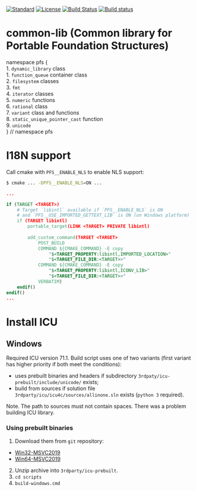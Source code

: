 [![Standard](https://img.shields.io/badge/C%2B%2B-11%2F14%2F17-blue)](https://en.wikipedia.org/wiki/C%2B%2B#Standardization)
[![License](https://img.shields.io/badge/license-MIT-blue.svg)](https://opensource.org/licenses/MIT)
[![Build Status](https://travis-ci.com/semenovf/common-lib.svg?branch=master)](https://travis-ci.com/semenovf/common-lib)
[![Build status](https://ci.appveyor.com/api/projects/status/bj7iu6bi1hf3r4w3?svg=true)](https://ci.appveyor.com/project/semenovf/common-lib)

# common-lib (Common library for Portable Foundation Structures)

namespace pfs {<br/>
    1. `dynamic_library` class<br/>
    1. `function_queue` container class<br/>
    2. `filesystem` classes<br/>
    3. `fmt`<br/>
    4. `iterator` classes<br/>
    5. `numeric` functions<br/>
    6. `rational` class<br/>
    7. `variant` class and functions<br/>
    8. `static_unique_pointer_cast` function<br/>
    9. `unicode`<br/>
} // namespace pfs<br/>

# I18N support

Call cmake with `PFS__ENABLE_NLS` to enable NLS support:

```sh
$ cmake ... -DPFS__ENABLE_NLS=ON ...
```

```cmake
...

if (TARGET <TARGET>)
    # Target `libintl` available if `PFS__ENABLE_NLS` is ON 
    # and `PFS__USE_IMPORTED_GETTEXT_LIB` is ON (on Windows platform)
    if (TARGET libintl)
        portable_target(LINK <TARGET> PRIVATE libintl)
        
        add_custom_command(TARGET <TARGET>
            POST_BUILD
            COMMAND ${CMAKE_COMMAND} -E copy 
                "$<TARGET_PROPERTY:libintl,IMPORTED_LOCATION>"
                "$<TARGET_FILE_DIR:<TARGET>>"
            COMMAND ${CMAKE_COMMAND} -E copy 
                "$<TARGET_PROPERTY:libintl,ICONV_LIB>"
                "$<TARGET_FILE_DIR:<TARGET>>"
            VERBATIM)
    endif()
endif()
...
```

# Install ICU

## Windows

Required ICU version 71.1.
Build script uses one of two variants (first variant has higher priority if both meet the conditions):

* uses prebuilt binaries and headers if subdirectory `3rdpaty/icu-prebuilt/include/unicode/` exists;
* build from sources if solution file `3rdparty/icu/icu4c/sources/allinone.sln` exists (`python 3` required).

Note. The path to sources must not contain spaces. There was a problem building ICU library.

### Using prebuilt binaries

1. Download them from `git` repository:
* [Win32-MSVC2019](https://github.com/unicode-org/icu/releases/download/release-71-1/icu4c-71_1-Win32-MSVC2019.zip)
* [Win64-MSVC2019](https://github.com/unicode-org/icu/releases/download/release-71-1/icu4c-71_1-Win64-MSVC2019.zip)

2. Unzip archive into `3rdparty/icu-prebuilt`.
3. `cd scripts`
4. `build-windows.cmd`
